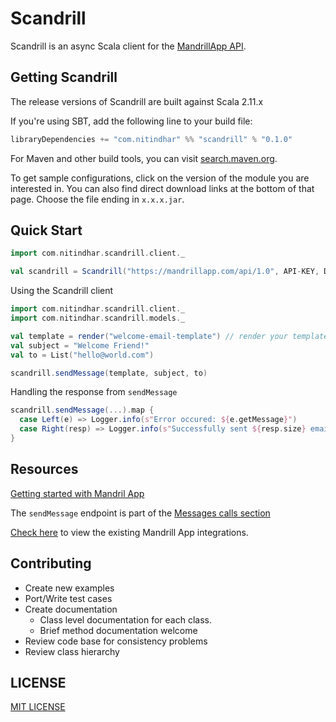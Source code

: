 # Scandrill

Scandrill is an async Scala client for the [MandrillApp API](https://mandrillapp.com/api/docs/).

## Getting Scandrill

The release versions of Scandrill are built against Scala 2.11.x

If you're using SBT, add the following line to your build file:

```scala
libraryDependencies += "com.nitindhar" %% "scandrill" % "0.1.0"
```

For Maven and other build tools, you can visit [search.maven.org](http://search.maven.org/#search%7Cga%7C1%7Cg%3A%22com.nitindhar%22).

To get sample configurations, click on the version of the module you are interested in.
You can also find direct download links at the bottom of that page. Choose the file ending in `x.x.x.jar`.

## Quick Start

```scala
import com.nitindhar.scandrill.client._

val scandrill = Scandrill("https://mandrillapp.com/api/1.0", API-KEY, DEFAULT-FROM-EMAIL, DEFAULT-FROM-NAME)
```

Using the Scandrill client

```scala
import com.nitindhar.scandrill.client._
import com.nitindhar.scandrill.models._

val template = render("welcome-email-template") // render your template to a string using whichever way you prefer
val subject = "Welcome Friend!"
val to = List("hello@world.com")

scandrill.sendMessage(template, subject, to)
```

Handling the response from `sendMessage`

```scala
scandrill.sendMessage(...).map {
  case Left(e) => Logger.info(s"Error occured: ${e.getMessage}")
  case Right(resp) => Logger.info(s"Successfully sent ${resp.size} emails!")
}
```

## Resources

[Getting started with Mandril App](https://mandrill.zendesk.com/hc/en-us/categories/200277237)

The `sendMessage` endpoint is part of the [Messages calls section](https://mandrillapp.com/api/docs/messages.JSON.html)

[Check here](https://mandrillapp.com/docs/integrations.html) to view the existing Mandrill App integrations.


## Contributing

- Create new examples
- Port/Write test cases
- Create documentation
  - Class level documentation for each class.
  - Brief method documentation welcome
- Review code base for consistency problems
- Review class hierarchy

## LICENSE

[MIT LICENSE](https://github.com/nitindhar7/scandrill/blob/master/LICENSE)
